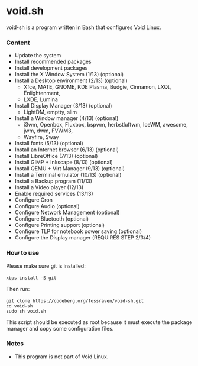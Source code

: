 # void.sh

void-sh is a program written in Bash that configures Void Linux.

### Content

- Update the system
- Install recommended packages
- Install development packages
- Install the X Window System (1/13) (optional)
- Install a Desktop environment (2/13) (optional)
    - Xfce, MATE, GNOME, KDE Plasma, Budgie, Cinnamon, LXQt, Enlightenment,
	- LXDE, Lumina
- Install Display Manager (3/13) (optional)
    - LightDM, emptty, slim
- Install a Window manager (4/13) (optional)
    - i3wm, Openbox, Fluxbox, bspwm, herbstluftwm, IceWM, awesome, jwm, dwm, FVWM3,
	- Wayfire, Sway
- Install fonts (5/13) (optional)
- Install an Internet browser (6/13) (optional)
- Install LibreOffice (7/13) (optional)
- Install GIMP + Inkscape (8/13) (optional)
- Install QEMU + Virt Manager (9/13) (optional)
- Install a Terminal emulator (10/13) (optional)
- Install a Backup program (11/13)
- Install a Video player (12/13)
- Enable required services (13/13)
- Configure Cron
- Configure Audio (optional)
- Configure Network Management (optional)
- Configure Bluetooth (optional)
- Configure Printing support (optional)
- Configure TLP for notebook power saving (optional)
- Configure the Display manager (REQUIRES STEP 2/3/4)

### How to use

Please make sure git is installed: <br><br>
`xbps-install -S git`

Then run: <br><br>
`git clone https://codeberg.org/fossraven/void-sh.git` <br>
`cd void-sh` <br>
`sudo sh void.sh`

This script should be executed as root because it must execute the package manager
and copy some configuration files.

### Notes

- This program is not part of Void Linux.
